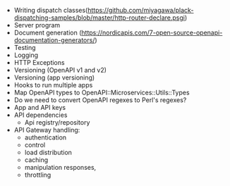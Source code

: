 * Writing dispatch classes(https://github.com/miyagawa/plack-dispatching-samples/blob/master/http-router-declare.psgi)
* Server program
* Document generation (https://nordicapis.com/7-open-source-openapi-documentation-generators/)
* Testing
* Logging
* HTTP Exceptions
* Versioning (OpenAPI v1 and v2)
* Versioning (app versioning)
* Hooks to run multiple apps
* Map OpenAPI types to OpenAPI::Microservices::Utils::Types
* Do we need to convert OpenAPI regexes to Perl's regexes?
* App and API keys
* API dependencies
    - Api registry/repository
* API Gateway handling:
    - authentication
    - control
    - load distribution
    - caching
    - manipulation responses,
    - throttling
